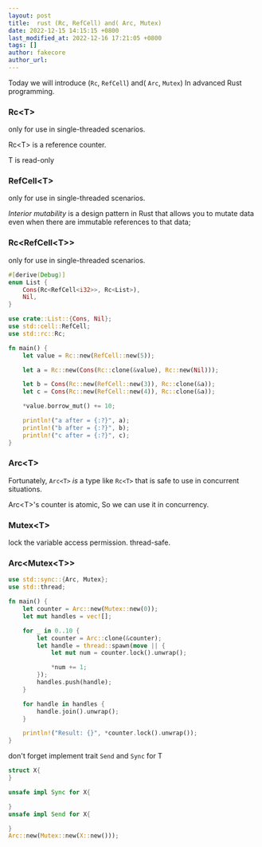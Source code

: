 ```yaml
---
layout: post
title:  rust (Rc, RefCell) and( Arc, Mutex) 
date: 2022-12-15 14:15:15 +0800
last_modified_at: 2022-12-16 17:21:05 +0800
tags: []
author: fakecore
author_url: 
---
```




Today we will introduce (`Rc`, `RefCell`) and( `Arc`, `Mutex`) In advanced Rust programming.

### Rc\<T>

only for use in single-threaded scenarios.

Rc\<T> is a reference counter.

T is read-only

### RefCell\<T>

only for use in single-threaded scenarios.

*Interior mutability* is a design pattern in Rust that allows you to mutate data even when there are immutable references to that data; 

### Rc<RefCell\<T>>

only for use in single-threaded scenarios.

```rust
#[derive(Debug)]
enum List {
    Cons(Rc<RefCell<i32>>, Rc<List>),
    Nil,
}

use crate::List::{Cons, Nil};
use std::cell::RefCell;
use std::rc::Rc;

fn main() {
    let value = Rc::new(RefCell::new(5));

    let a = Rc::new(Cons(Rc::clone(&value), Rc::new(Nil)));

    let b = Cons(Rc::new(RefCell::new(3)), Rc::clone(&a));
    let c = Cons(Rc::new(RefCell::new(4)), Rc::clone(&a));

    *value.borrow_mut() += 10;

    println!("a after = {:?}", a);
    println!("b after = {:?}", b);
    println!("c after = {:?}", c);
}
```

### Arc\<T>

Fortunately, `Arc<T>` *is* a type like `Rc<T>` that is safe to use in concurrent situations. 

Arc\<T>'s counter is atomic, So we can use it in concurrency.

### Mutex\<T>

lock the variable access permission. thread-safe.

### Arc<Mutex\<T>> 

```rust
use std::sync::{Arc, Mutex};
use std::thread;

fn main() {
    let counter = Arc::new(Mutex::new(0));
    let mut handles = vec![];

    for _ in 0..10 {
        let counter = Arc::clone(&counter);
        let handle = thread::spawn(move || {
            let mut num = counter.lock().unwrap();

            *num += 1;
        });
        handles.push(handle);
    }

    for handle in handles {
        handle.join().unwrap();
    }

    println!("Result: {}", *counter.lock().unwrap());
}
```

don't forget implement trait `Send` and `Sync` for T

```Rust
struct X{
}

unsafe impl Sync for X{

}
unsafe impl Send for X{

}
Arc::new(Mutex::new(X::new()));
```


